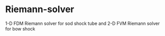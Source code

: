 # Riemann-solver
1-D FDM Riemann solver for sod shock tube and 2-D FVM Riemann solver for bow shock
